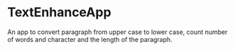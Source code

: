 # TextEnhanceApp
An app to convert paragraph from upper case to lower case, count number of words and character and the length of the paragraph.
